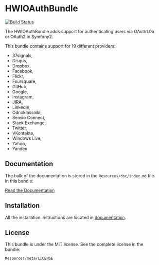 HWIOAuthBundle
==============

[![Build Status](https://secure.travis-ci.org/hwi/HWIOAuthBundle.png?branch=master)](http://travis-ci.org/hwi/HWIOAuthBundle)

The HWIOAuthBundle adds support for authenticating users via OAuth1.0a or OAuth2 in Symfony2.

This bundle contains support for 19 different providers:
* 37signals,
* Disqus,
* Dropbox,
* Facebook,
* Flickr,
* Foursquare,
* GitHub,
* Google,
* Instagram,
* JIRA,
* LinkedIn,
* Odnoklassniki,
* Sensio Connect,
* Stack Exchange,
* Twitter,
* VKontakte,
* Windows Live,
* Yahoo,
* Yandex

Documentation
-------------

The bulk of the documentation is stored in the `Resources/doc/index.md`
file in this bundle:

[Read the Documentation](https://github.com/hwi/HWIOAuthBundle/blob/master/Resources/doc/index.md)

Installation
------------

All the installation instructions are located in [documentation](https://github.com/hwi/HWIOAuthBundle/blob/master/Resources/doc/1-setting_up_the_bundle.md).

License
-------

This bundle is under the MIT license. See the complete license in the bundle:

    Resources/meta/LICENSE
